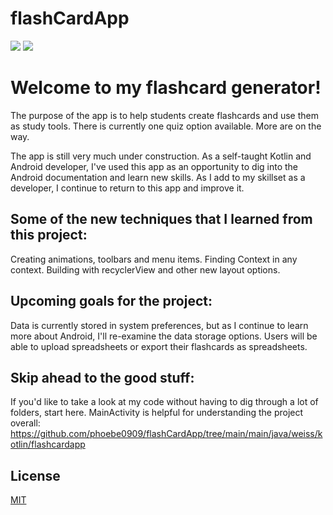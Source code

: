 # flashCardApp

<a href="https://img.shields.io/github/languages/top/phoebe0909/flashCardApp" alt="Languages">
        <img src="https://img.shields.io/github/languages/top/phoebe0909/flashCardApp" /></a>
        <a href="https://img.shields.io/badge/Android-Studio-brightgreen" alt="Android Studio">
        <img src="https://img.shields.io/badge/Android-Studio-brightgreen" /></a>
        
        

# Welcome to my flashcard generator! 
The purpose of the app is to help students create flashcards and use them as study tools. There is currently one quiz
option available. More are on the way.

The app is still very much under construction. As a self-taught Kotlin and Android developer, I've used this app as 
an opportunity to dig into the Android documentation and learn new skills. As I add to my skillset as a developer, I 
continue to return to this app and improve it.

## Some of the new techniques that I learned from this project: 
Creating animations, toolbars and menu items. Finding Context in any context. Building with recyclerView and other new 
layout options.


## Upcoming goals for the project:   
Data is currently stored in system preferences, but as I continue to learn more about Android, I'll re-examine the data storage options. 
Users will be able to upload spreadsheets or export their flashcards as spreadsheets.



## Skip ahead to the good stuff:   
If you'd like to take a look at my code without having to dig through a lot of folders, start here. MainActivity is helpful for 
understanding the project overall:
https://github.com/phoebe0909/flashCardApp/tree/main/main/java/weiss/kotlin/flashcardapp


## License
[MIT](https://choosealicense.com/licenses/mit/)
